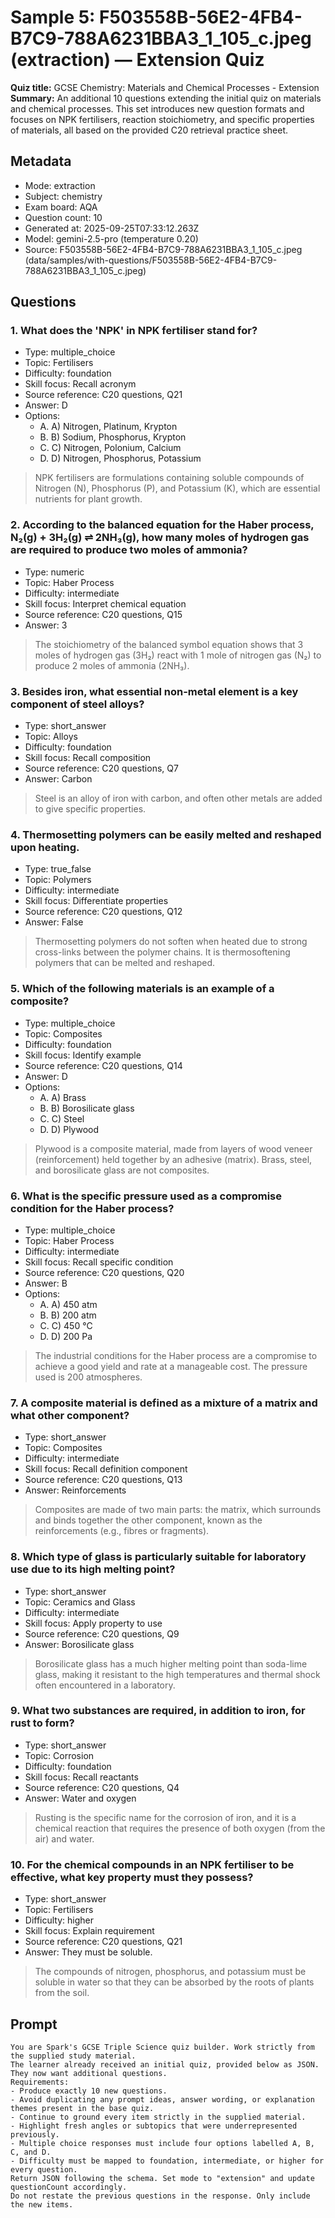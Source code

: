 # Sample 5: F503558B-56E2-4FB4-B7C9-788A6231BBA3_1_105_c.jpeg (extraction) — Extension Quiz

**Quiz title:** GCSE Chemistry: Materials and Chemical Processes - Extension
**Summary:** An additional 10 questions extending the initial quiz on materials and chemical processes. This set introduces new question formats and focuses on NPK fertilisers, reaction stoichiometry, and specific properties of materials, all based on the provided C20 retrieval practice sheet.

## Metadata

- Mode: extraction
- Subject: chemistry
- Exam board: AQA
- Question count: 10
- Generated at: 2025-09-25T07:33:12.263Z
- Model: gemini-2.5-pro (temperature 0.20)
- Source: F503558B-56E2-4FB4-B7C9-788A6231BBA3_1_105_c.jpeg (data/samples/with-questions/F503558B-56E2-4FB4-B7C9-788A6231BBA3_1_105_c.jpeg)

## Questions

### 1. What does the 'NPK' in NPK fertiliser stand for?

- Type: multiple_choice
- Topic: Fertilisers
- Difficulty: foundation
- Skill focus: Recall acronym
- Source reference: C20 questions, Q21
- Answer: D
- Options:
  - A. A) Nitrogen, Platinum, Krypton
  - B. B) Sodium, Phosphorus, Krypton
  - C. C) Nitrogen, Polonium, Calcium
  - D. D) Nitrogen, Phosphorus, Potassium

> NPK fertilisers are formulations containing soluble compounds of Nitrogen (N), Phosphorus (P), and Potassium (K), which are essential nutrients for plant growth.

### 2. According to the balanced equation for the Haber process, N₂(g) + 3H₂(g) ⇌ 2NH₃(g), how many moles of hydrogen gas are required to produce two moles of ammonia?

- Type: numeric
- Topic: Haber Process
- Difficulty: intermediate
- Skill focus: Interpret chemical equation
- Source reference: C20 questions, Q15
- Answer: 3

> The stoichiometry of the balanced symbol equation shows that 3 moles of hydrogen gas (3H₂) react with 1 mole of nitrogen gas (N₂) to produce 2 moles of ammonia (2NH₃).

### 3. Besides iron, what essential non-metal element is a key component of steel alloys?

- Type: short_answer
- Topic: Alloys
- Difficulty: foundation
- Skill focus: Recall composition
- Source reference: C20 questions, Q7
- Answer: Carbon

> Steel is an alloy of iron with carbon, and often other metals are added to give specific properties.

### 4. Thermosetting polymers can be easily melted and reshaped upon heating.

- Type: true_false
- Topic: Polymers
- Difficulty: intermediate
- Skill focus: Differentiate properties
- Source reference: C20 questions, Q12
- Answer: False

> Thermosetting polymers do not soften when heated due to strong cross-links between the polymer chains. It is thermosoftening polymers that can be melted and reshaped.

### 5. Which of the following materials is an example of a composite?

- Type: multiple_choice
- Topic: Composites
- Difficulty: foundation
- Skill focus: Identify example
- Source reference: C20 questions, Q14
- Answer: D
- Options:
  - A. A) Brass
  - B. B) Borosilicate glass
  - C. C) Steel
  - D. D) Plywood

> Plywood is a composite material, made from layers of wood veneer (reinforcement) held together by an adhesive (matrix). Brass, steel, and borosilicate glass are not composites.

### 6. What is the specific pressure used as a compromise condition for the Haber process?

- Type: multiple_choice
- Topic: Haber Process
- Difficulty: intermediate
- Skill focus: Recall specific condition
- Source reference: C20 questions, Q20
- Answer: B
- Options:
  - A. A) 450 atm
  - B. B) 200 atm
  - C. C) 450 °C
  - D. D) 200 Pa

> The industrial conditions for the Haber process are a compromise to achieve a good yield and rate at a manageable cost. The pressure used is 200 atmospheres.

### 7. A composite material is defined as a mixture of a matrix and what other component?

- Type: short_answer
- Topic: Composites
- Difficulty: intermediate
- Skill focus: Recall definition component
- Source reference: C20 questions, Q13
- Answer: Reinforcements

> Composites are made of two main parts: the matrix, which surrounds and binds together the other component, known as the reinforcements (e.g., fibres or fragments).

### 8. Which type of glass is particularly suitable for laboratory use due to its high melting point?

- Type: short_answer
- Topic: Ceramics and Glass
- Difficulty: intermediate
- Skill focus: Apply property to use
- Source reference: C20 questions, Q9
- Answer: Borosilicate glass

> Borosilicate glass has a much higher melting point than soda-lime glass, making it resistant to the high temperatures and thermal shock often encountered in a laboratory.

### 9. What two substances are required, in addition to iron, for rust to form?

- Type: short_answer
- Topic: Corrosion
- Difficulty: foundation
- Skill focus: Recall reactants
- Source reference: C20 questions, Q4
- Answer: Water and oxygen

> Rusting is the specific name for the corrosion of iron, and it is a chemical reaction that requires the presence of both oxygen (from the air) and water.

### 10. For the chemical compounds in an NPK fertiliser to be effective, what key property must they possess?

- Type: short_answer
- Topic: Fertilisers
- Difficulty: higher
- Skill focus: Explain requirement
- Source reference: C20 questions, Q21
- Answer: They must be soluble.

> The compounds of nitrogen, phosphorus, and potassium must be soluble in water so that they can be absorbed by the roots of plants from the soil.

## Prompt

```
You are Spark's GCSE Triple Science quiz builder. Work strictly from the supplied study material.
The learner already received an initial quiz, provided below as JSON. They now want additional questions.
Requirements:
- Produce exactly 10 new questions.
- Avoid duplicating any prompt ideas, answer wording, or explanation themes present in the base quiz.
- Continue to ground every item strictly in the supplied material.
- Highlight fresh angles or subtopics that were underrepresented previously.
- Multiple choice responses must include four options labelled A, B, C, and D.
- Difficulty must be mapped to foundation, intermediate, or higher for every question.
Return JSON following the schema. Set mode to "extension" and update questionCount accordingly.
Do not restate the previous questions in the response. Only include the new items.
```
